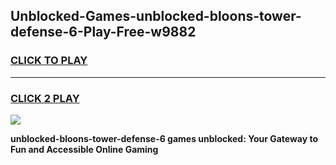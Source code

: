 
## Unblocked-Games-unblocked-bloons-tower-defense-6-Play-Free-w9882
<h3>
<a href="https://premium76.site?title=unblocked-bloons-tower-defense-6&ref=19M">CLICK TO PLAY</a></h3>
<hr>

<h3>
<a href="https://premium76.site?title=unblocked-bloons-tower-defense-6&ref=19M">CLICK 2 PLAY</a>
  
</h3>

<a href="https://premium76.site?title=unblocked-bloons-tower-defense-6&ref=19M"><img src="https://clearcache.store/games.png"></a>


**unblocked-bloons-tower-defense-6 games unblocked: Your Gateway to Fun and Accessible Online Gaming**
